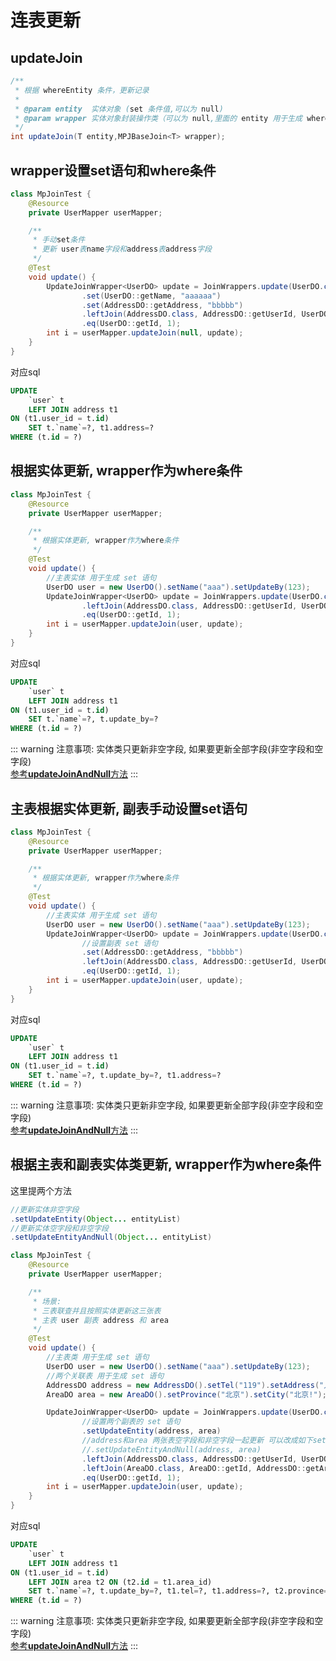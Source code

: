 # 连表更新

## updateJoin <Badge type="tip" text="1.4.5+" vertical="top" />

```java
/**
 * 根据 whereEntity 条件，更新记录
 *
 * @param entity  实体对象 (set 条件值,可以为 null)
 * @param wrapper 实体对象封装操作类（可以为 null,里面的 entity 用于生成 where 语句）
 */
int updateJoin(T entity,MPJBaseJoin<T> wrapper);
```

## wrapper设置set语句和where条件

```java
class MpJoinTest {
    @Resource
    private UserMapper userMapper;

    /**
     * 手动set条件
     * 更新 user表name字段和address表address字段
     */
    @Test
    void update() {
        UpdateJoinWrapper<UserDO> update = JoinWrappers.update(UserDO.class)
                .set(UserDO::getName, "aaaaaa")
                .set(AddressDO::getAddress, "bbbbb")
                .leftJoin(AddressDO.class, AddressDO::getUserId, UserDO::getId)
                .eq(UserDO::getId, 1);
        int i = userMapper.updateJoin(null, update);
    }
}
```

对应sql

```sql
UPDATE
    `user` t
    LEFT JOIN address t1
ON (t1.user_id = t.id)
    SET t.`name`=?, t1.address=?
WHERE (t.id = ?)
```

## 根据实体更新, wrapper作为where条件

```java
class MpJoinTest {
    @Resource
    private UserMapper userMapper;

    /**
     * 根据实体更新, wrapper作为where条件
     */
    @Test
    void update() {
        //主表实体 用于生成 set 语句
        UserDO user = new UserDO().setName("aaa").setUpdateBy(123);
        UpdateJoinWrapper<UserDO> update = JoinWrappers.update(UserDO.class)
                .leftJoin(AddressDO.class, AddressDO::getUserId, UserDO::getId)
                .eq(UserDO::getId, 1);
        int i = userMapper.updateJoin(user, update);
    }
}
```

对应sql

```sql
UPDATE
    `user` t
    LEFT JOIN address t1
ON (t1.user_id = t.id)
    SET t.`name`=?, t.update_by=?
WHERE (t.id = ?)
```

::: warning 注意事项:
实体类只更新非空字段, 如果要更新全部字段(非空字段和空字段)  
[参考**updateJoinAndNull**方法](./updateJoinAndNull)
:::

## 主表根据实体更新, 副表手动设置set语句

```java
class MpJoinTest {
    @Resource
    private UserMapper userMapper;

    /**
     * 根据实体更新, wrapper作为where条件
     */
    @Test
    void update() {
        //主表实体 用于生成 set 语句
        UserDO user = new UserDO().setName("aaa").setUpdateBy(123);
        UpdateJoinWrapper<UserDO> update = JoinWrappers.update(UserDO.class)
                //设置副表 set 语句
                .set(AddressDO::getAddress, "bbbbb")
                .leftJoin(AddressDO.class, AddressDO::getUserId, UserDO::getId)
                .eq(UserDO::getId, 1);
        int i = userMapper.updateJoin(user, update);
    }
}
```

对应sql

```sql
UPDATE
    `user` t
    LEFT JOIN address t1
ON (t1.user_id = t.id)
    SET t.`name`=?, t.update_by=?, t1.address=?
WHERE (t.id = ?)
```

::: warning 注意事项:
实体类只更新非空字段, 如果要更新全部字段(非空字段和空字段)  
[参考**updateJoinAndNull**方法](./updateJoinAndNull)
:::

## 根据主表和副表实体类更新, wrapper作为where条件

这里提两个方法
```java
//更新实体非空字段
.setUpdateEntity(Object... entityList)
//更新实体空字段和非空字段
.setUpdateEntityAndNull(Object... entityList)
```

```java
class MpJoinTest {
    @Resource
    private UserMapper userMapper;

    /**
     * 场景: 
     * 三表联查并且按照实体更新这三张表
     * 主表 user 副表 address 和 area
     */
    @Test
    void update() {
        //主表类 用于生成 set 语句
        UserDO user = new UserDO().setName("aaa").setUpdateBy(123);
        //两个关联表 用于生成 set 语句
        AddressDO address = new AddressDO().setTel("119").setAddress("人民广场");
        AreaDO area = new AreaDO().setProvince("北京").setCity("北京!");

        UpdateJoinWrapper<UserDO> update = JoinWrappers.update(UserDO.class)
                //设置两个副表的 set 语句
                .setUpdateEntity(address, area)
                //address和area 两张表空字段和非空字段一起更新 可以改成如下setUpdateEntityAndNull
                //.setUpdateEntityAndNull(address, area)
                .leftJoin(AddressDO.class, AddressDO::getUserId, UserDO::getId)
                .leftJoin(AreaDO.class, AreaDO::getId, AddressDO::getAreaId)
                .eq(UserDO::getId, 1);
        int i = userMapper.updateJoin(user, update);
    }
}
```

对应sql

```sql
UPDATE
    `user` t
    LEFT JOIN address t1
ON (t1.user_id = t.id)
    LEFT JOIN area t2 ON (t2.id = t1.area_id)
    SET t.`name`=?, t.update_by=?, t1.tel=?, t1.address=?, t2.province=?, t2.city=?
WHERE (t.id = ?)
```

::: warning 注意事项:
实体类只更新非空字段, 如果要更新全部字段(非空字段和空字段)  
[参考**updateJoinAndNull**方法](./updateJoinAndNull)
:::